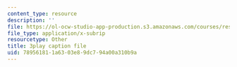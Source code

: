 ```yaml
---
content_type: resource
description: ''
file: https://ol-ocw-studio-app-production.s3.amazonaws.com/courses/res-9-003-brains-minds-and-machines-summer-course-summer-2015/789561811a6303e89dc794a00a310b9a_pquNMjlgPwI.srt
file_type: application/x-subrip
resourcetype: Other
title: 3play caption file
uid: 78956181-1a63-03e8-9dc7-94a00a310b9a
---
```

